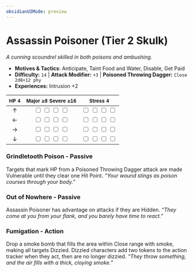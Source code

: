 ```yaml
---
obsidianUIMode: preview
---
```

# Assassin Poisoner (Tier 2 Skulk)

*A cunning scoundrel skilled in both poisons and ambushing.*

- **Motives & Tactics**: Anticipate, Taint Food and Water, Disable, Get Paid
- **Difficulty:** `14` | **Attack Modifier:** `+3` | **Poisoned Throwing Dagger:** `Close 2d8+12 phy`
- **Experiences:** Intrusion +2

| <small>HP</small> `4` | <small>Major</small> `≥8` <small>Severe</small> `≥16` | <small>Stress</small> `4` |
|:-:|:-:|:-:|
| ↑ |  <input type="checkbox" unchecked id="4ff23940"> <input type="checkbox" unchecked id="44a845cf"> <input type="checkbox" unchecked id="1d78175b"> <input type="checkbox" unchecked id="9896fc6f"> |  <input type="checkbox" unchecked id="f18150ac"> <input type="checkbox" unchecked id="6996f206"> <input type="checkbox" unchecked id="1b53e94b"> <input type="checkbox" unchecked id="9146d37b"> |
| ← |  <input type="checkbox" unchecked id="4c833a5d"> <input type="checkbox" unchecked id="a87c3a0e"> <input type="checkbox" unchecked id="d7eff6fd"> <input type="checkbox" unchecked id="2d1a364b"> |  <input type="checkbox" unchecked id="5ea2ec0c"> <input type="checkbox" unchecked id="68b1d60e"> <input type="checkbox" unchecked id="00b4c68b"> <input type="checkbox" unchecked id="e444f470"> |
| → |  <input type="checkbox" unchecked id="605b7271"> <input type="checkbox" unchecked id="06406c23"> <input type="checkbox" unchecked id="553019c7"> <input type="checkbox" unchecked id="33d05b86"> |  <input type="checkbox" unchecked id="978d8900"> <input type="checkbox" unchecked id="409dbd4b"> <input type="checkbox" unchecked id="e352eab0"> <input type="checkbox" unchecked id="e1dd1cfc"> |
| ↓ |  <input type="checkbox" unchecked id="a3a9e8a4"> <input type="checkbox" unchecked id="91336bf8"> <input type="checkbox" unchecked id="8f05879e"> <input type="checkbox" unchecked id="5a3c438c"> |  <input type="checkbox" unchecked id="a2169ba0"> <input type="checkbox" unchecked id="0548683b"> <input type="checkbox" unchecked id="ef623c9f"> <input type="checkbox" unchecked id="29249bad"> |

### Grindletooth Poison - Passive

Targets that mark HP from a Poisoned Throwing Dagger attack are made Vulnerable until they clear one Hit Point. *“Your wound stings as poison courses through your body.”*

### Out of Nowhere - Passive

Assassin Poisoner has advantage on attacks if they are Hidden. *“They come at you from your flank, and you barely have time to react.”*

### Fumigation - Action

Drop a smoke bomb that fills the area within Close range with smoke, making all targets Dizzied. Dizzied characters add two tokens to the action tracker when they act, then are no longer dizzied. *“They throw something, and the air fills with a thick, cloying smoke.”*